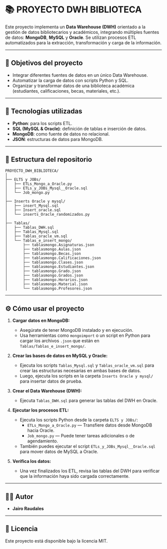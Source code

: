 # 📚 PROYECTO DWH BIBLIOTECA

Este proyecto implementa un **Data Warehouse (DWH)** orientado a la gestión de datos bibliotecarios y académicos, integrando múltiples fuentes de datos: **MongoDB**, **MySQL** y **Oracle**. Se utilizan procesos ETL automatizados para la extracción, transformación y carga de la información.

---

## 🚀 Objetivos del proyecto

- Integrar diferentes fuentes de datos en un único Data Warehouse.
- Automatizar la carga de datos con scripts Python y SQL.
- Organizar y transformar datos de una biblioteca académica (estudiantes, calificaciones, becas, materiales, etc.).

---

## 🧰 Tecnologías utilizadas

- **Python**: para los scripts ETL.
- **SQL (MySQL & Oracle)**: definición de tablas e inserción de datos.
- **MongoDB**: como fuente de datos no relacional.
- **JSON**: estructuras de datos para MongoDB.

---

## 📂 Estructura del repositorio

```
PROYECTO_DWH_BIBLIOTECA/
│
├── ELTS y JOBs/
│   ├── ETLs_Mongo_a_Oracle.py
│   ├── ETLs_y_JOBs_Mysql__Oracle.sql
│   └── Job_mongo.py
│
├── Inserts Oracle y mysql/
│   ├── insert_Mysql.sql
│   ├── Insert_oracle.sql
│   └── inserts_Oracle_randomizados.py
│
├── Tablas/
│   ├── Tablas_DWH.sql
│   ├── Tablas_Mysql.sql
│   ├── Tablas_oracle_vm.sql
│   └── Tablas_e_insert_mongo/
│       ├── tablasmongo.Asignaturas.json
│       ├── tablasmongo.Aulas.json
│       ├── tablasmongo.Becas.json
│       ├── tablasmongo.Calificaciones.json
│       ├── tablasmongo.Clases.json
│       ├── tablasmongo.Estudiantes.json
│       ├── tablasmongo.Grado.json
│       ├── tablasmongo.Grados.json
│       ├── tablasmongo.Horarios.json
│       ├── tablasmongo.Material.json
│       └── tablasmongo.Profesores.json
```

---

## ⚙️ Cómo usar el proyecto

1. **Cargar datos en MongoDB:**
   - Asegúrate de tener MongoDB instalado y en ejecución.
   - Usa herramientas como `mongoimport` o un script en Python para cargar los archivos `.json` que están en `Tablas/Tablas_e_insert_mongo/`.

2. **Crear las bases de datos en MySQL y Oracle:**
   - Ejecuta los scripts `Tablas_Mysql.sql` y `Tablas_oracle_vm.sql` para crear las estructuras necesarias en ambas bases de datos.
   - Luego, ejecuta los scripts en la carpeta `Inserts Oracle y mysql/` para insertar datos de prueba.

3. **Crear el Data Warehouse (DWH):**
   - Ejecuta `Tablas_DWH.sql` para generar las tablas del DWH en Oracle.

4. **Ejecutar los procesos ETL:**
   - Ejecuta los scripts Python desde la carpeta `ELTS y JOBs/`:
     - `ETLs_Mongo_a_Oracle.py` — Transfiere datos desde MongoDB hacia Oracle.
     - `Job_mongo.py` — Puede tener tareas adicionales o de agendamiento.
   - También puedes ejecutar el script `ETLs_y_JOBs_Mysql__Oracle.sql` para mover datos de MySQL a Oracle.

5. **Verifica los datos:**
   - Una vez finalizados los ETL, revisa las tablas del DWH para verificar que la información haya sido cargada correctamente.

---

## 👨‍💻 Autor

- **Jairo Raudales**

---

## 📄 Licencia

Este proyecto está disponible bajo la licencia MIT.
